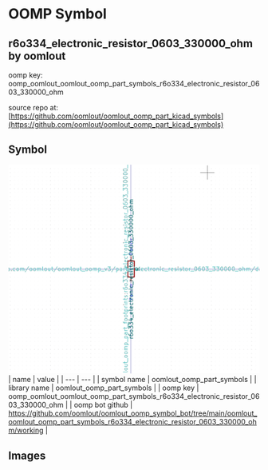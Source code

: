 # OOMP Symbol  
## r6o334_electronic_resistor_0603_330000_ohm  by oomlout  
  
oomp key: oomp_oomlout_oomlout_oomp_part_symbols_r6o334_electronic_resistor_0603_330000_ohm  
  
source repo at: [https://github.com/oomlout/oomlout_oomp_part_kicad_symbols](https://github.com/oomlout/oomlout_oomp_part_kicad_symbols)  
## Symbol  
  
[![working.png](working_600.png)](working.png)  
| name | value | 
| --- | --- | 
| symbol name | oomlout_oomp_part_symbols | 
| library name | oomlout_oomp_part_symbols | 
| oomp key | oomp_oomlout_oomlout_oomp_part_symbols_r6o334_electronic_resistor_0603_330000_ohm | 
| oomp bot github | https://github.com/oomlout/oomlout_oomp_symbol_bot/tree/main/oomlout_oomlout_oomp_part_symbols_r6o334_electronic_resistor_0603_330000_ohm/working | 
## Images  
